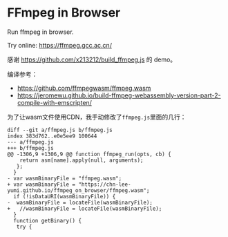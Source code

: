 # FFmpeg in Browser

Run ffmpeg in browser.

Try online: https://ffmpeg.gcc.ac.cn/

感谢 https://github.com/x213212/build_ffmpeg.js 的 demo。

编译参考：
- https://github.com/ffmpegwasm/ffmpeg.wasm
- https://jeromewu.github.io/build-ffmpeg-webassembly-version-part-2-compile-with-emscripten/

为了让wasm文件使用CDN，我手动修改了`ffmpeg.js`里面的几行：

```
diff --git a/ffmpeg.js b/ffmpeg.js
index 383d762..e0e5ee9 100644
--- a/ffmpeg.js
+++ b/ffmpeg.js
@@ -1306,9 +1306,9 @@ function ffmpeg_run(opts, cb) {
    return asm[name].apply(null, arguments);
   };
  }
- var wasmBinaryFile = "ffmpeg.wasm";
+ var wasmBinaryFile = "https://chn-lee-yumi.github.io/ffmpeg_on_browser/ffmpeg.wasm";
  if (!isDataURI(wasmBinaryFile)) {
-  wasmBinaryFile = locateFile(wasmBinaryFile);
+   //wasmBinaryFile = locateFile(wasmBinaryFile);
  }
  function getBinary() {
   try {
```